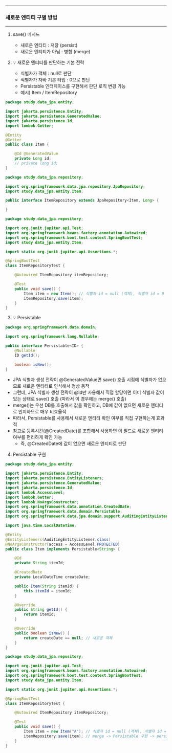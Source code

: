 -----
### 새로운 엔티티 구별 방법
-----
1. save() 메서드
   - 새로운 엔티티 : 저장 (persist)
   - 새로운 엔티티가 아님 : 병합 (merge)

2. 💡 새로운 엔티티를 판단하는 기본 전략
   - 식별자가 객체 : null로 판단
   - 식별자가 자바 기본 타입 : 0으로 판단
   - Persistable 인터페이스를 구현해서 판단 로직 변경 가능
   - 예시) Item / ItemRepository
```java
package study.data_jpa.entity;

import jakarta.persistence.Entity;
import jakarta.persistence.GeneratedValue;
import jakarta.persistence.Id;
import lombok.Getter;

@Entity
@Getter
public class Item {

    @Id @GeneratedValue
    private Long id;
    // private long id;
}
```

```java
package study.data_jpa.repository;

import org.springframework.data.jpa.repository.JpaRepository;
import study.data_jpa.entity.Item;

public interface ItemRepository extends JpaRepository<Item, Long> {

}
```

```java
package study.data_jpa.repository;

import org.junit.jupiter.api.Test;
import org.springframework.beans.factory.annotation.Autowired;
import org.springframework.boot.test.context.SpringBootTest;
import study.data_jpa.entity.Item;

import static org.junit.jupiter.api.Assertions.*;

@SpringBootTest
class ItemRepositoryTest {

    @Autowired ItemRepository itemRepository;

    @Test
    public void save() {
        Item item = new Item(); // 식별자 id = null (객체), 식별자 id = 0 (기본 타입)
        itemRepository.save(item);
    }
}
```

3. 💡 Persistable
```java
package org.springframework.data.domain;

import org.springframework.lang.Nullable;

public interface Persistable<ID> {
    @Nullable
    ID getId();

    boolean isNew();
}
```
  - JPA 식별자 생성 전략이 @GeneratedValue면 save() 호출 시점에 식별자가 없으므로 새로운 엔티티로 인식해서 정상 동작
  - 그런데, JPA 식별자 생성 전략이 @Id만 사용해서 직접 할당이면 이미 식별자 값이 있는 상태로 save() 호출 (따라서 이 경우에는 merge() 호출)
  - merge()는 우선 DB를 호출해서 값을 확인하고, DB에 값이 없으면 새로운 엔티티로 인지하므로 매우 비효율적
  - 따라서, Persistable를 사용해서 새로운 엔티티 확인 여부를 직접 구현하는게 효과적
  - 참고로 등록시간(@CreatedDate)를 조합해서 사용하면 이 필드로 새로운 엔티티 여부를 편리하게 확인 가능
    + 즉, @CreatedDate에 값이 없으면 새로운 엔티티로 판단

4. Persistable 구현
```java
package study.data_jpa.entity;

import jakarta.persistence.Entity;
import jakarta.persistence.EntityListeners;
import jakarta.persistence.GeneratedValue;
import jakarta.persistence.Id;
import lombok.AccessLevel;
import lombok.Getter;
import lombok.NoArgsConstructor;
import org.springframework.data.annotation.CreatedDate;
import org.springframework.data.domain.Persistable;
import org.springframework.data.jpa.domain.support.AuditingEntityListener;

import java.time.LocalDateTime;

@Entity
@EntityListeners(AuditingEntityListener.class)
@NoArgsConstructor(access = AccessLevel.PROTECTED)
public class Item implements Persistable<String> {

    @Id
    private String itemId;

    @CreatedDate
    private LocalDateTime createDate;

    public Item(String itemId) {
        this.itemId = itemId;
    }

    @Override
    public String getId() {
        return itemId;
    }

    @Override
    public boolean isNew() {
        return createDate == null; // 새로운 객체
    }
}
```
```java
package study.data_jpa.repository;

import org.junit.jupiter.api.Test;
import org.springframework.beans.factory.annotation.Autowired;
import org.springframework.boot.test.context.SpringBootTest;
import study.data_jpa.entity.Item;

import static org.junit.jupiter.api.Assertions.*;

@SpringBootTest
class ItemRepositoryTest {

    @Autowired ItemRepository itemRepository;

    @Test
    public void save() {
        Item item = new Item("A"); // 식별자 id = null (객체), 식별자 id = 0 (기본 타입)
        itemRepository.save(item); // merge -> Persistable 구현 -> persist
    }
}
```
